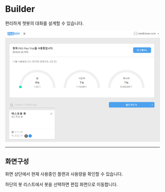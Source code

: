 # Builder

편리하게 챗봇의 대화를 설계할 수 있습니다.

![](/assets/builder_main.png)

---

## 화면구성

화면 상단에서 현재 사용중인 플랜과 사용량을 확인할 수 있습니다.

하단의 봇 리스트에서 봇을 선택하면 편집 화면으로 이동합니다.

